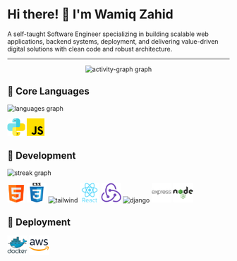 # Hi there! 👋 I'm **Wamiq Zahid**  
A self-taught Software Engineer specializing in building scalable web applications, backend systems, deployment, and delivering value-driven digital solutions with clean code and robust architecture.


---


<div align="center">
 <img src="https://github-readme-activity-graph.vercel.app/graph?username=Wamiq319&radius=16&theme=dracula&area=false&order=5&hide_title=false" height="200" alt="activity-graph graph"  />
</div>




## 🚀 **Core Languages**

<p align="left">
    <img src="https://github-readme-stats.vercel.app/api/top-langs?username=Wamiq319&locale=en&hide_title=false&layout=compact&card_width=320&langs_count=11&theme=dracula&hide_border=false&order=2" height="159" alt="languages graph"  />
</p>
<p align="left">
  <img src="./python.png" alt="Python" height="40" />
  <img src="./js.png" alt="JavaScript" height="40" />
</p>

## 🚀 **Development**
<div align="left">
   <img src="https://streak-stats.demolab.com?user=Wamiq319&locale=en&mode=daily&theme=dracula&hide_border=false&border_radius=5&order=3" height="150" alt="streak graph"  />
</div>

<p align="left">
   <img src="./html.png" alt="html5" height="40"/>
  <img src="https://raw.githubusercontent.com/devicons/devicon/master/icons/css3/css3-original-wordmark.svg" alt="css3" height="45"/>
  <img src="https://www.vectorlogo.zone/logos/tailwindcss/tailwindcss-icon.svg" alt="tailwind" height="45"/>
  <img src="https://raw.githubusercontent.com/devicons/devicon/master/icons/react/react-original-wordmark.svg" alt="react" height="45"/>
  <img src="https://raw.githubusercontent.com/devicons/devicon/master/icons/redux/redux-original.svg" alt="redux" height="45"/>


  <img src="https://cdn.worldvectorlogo.com/logos/django.svg" alt="django" height="45"/>
  <img src="https://raw.githubusercontent.com/devicons/devicon/master/icons/express/express-original-wordmark.svg" alt="express" height="45"/>
 
  <img src="https://raw.githubusercontent.com/devicons/devicon/master/icons/nodejs/nodejs-original-wordmark.svg" alt="nodejs" height="45"/>

</p>

## 🚀 **Deployment**

<p align="left">
  <img src="https://raw.githubusercontent.com/devicons/devicon/master/icons/docker/docker-original-wordmark.svg" alt="docker" height="45"/>
  <img src="https://raw.githubusercontent.com/devicons/devicon/master/icons/amazonwebservices/amazonwebservices-original-wordmark.svg" alt="aws" height="45"/>
</p>







